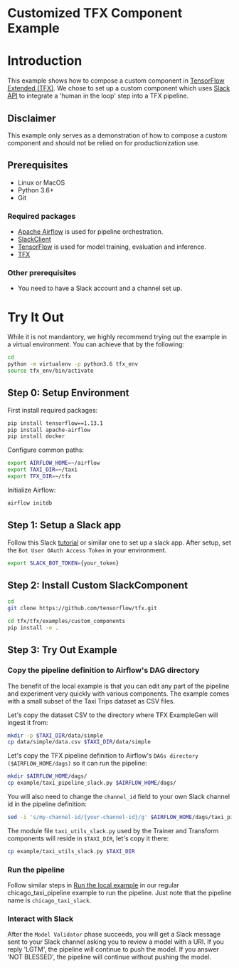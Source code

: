 # Customized TFX Component Example

# Introduction
This example shows how to compose a custom component in [TensorFlow Extended (TFX)](https://tensorflow.org/tfx). We chose to set up a custom
component which uses [Slack](https://slack.com/) [API](https://slack.dev/python-slackclient/)
to integrate a 'human in the loop' step into a TFX pipeline.

## Disclaimer
This example only serves as a demonstration of how to compose a custom component
and should not be relied on for productionization use.

## Prerequisites

* Linux or MacOS
* Python 3.6+
* Git

### Required packages
* [Apache Airflow](https://airflow.apache.org/) is used for pipeline orchestration.
* [SlackClient](https://pypi.org/project/slackclient/)
* [TensorFlow](https://tensorflow.org) is used for model training, evaluation and inference.
* [TFX](https://pypi.org/project/tfx/)

### Other prerequisites
* You need to have a Slack account and a channel set up.

# Try It Out
While it is not mandantory, we highly recommend trying out the example in a virtual environment. You can achieve that by the following:

```bash
cd
python -m virtualenv -p python3.6 tfx_env
source tfx_env/bin/activate
```

## Step 0: Setup Environment
First install required packages:

```bash
pip install tensorflow==1.13.1
pip install apache-airflow
pip install docker
```

Configure common paths:

```bash
export AIRFLOW_HOME=~/airflow
export TAXI_DIR=~/taxi
export TFX_DIR=~/tfx
```

Initialize Airflow:

```bash
airflow initdb
```

## Step 1: Setup a Slack app
Follow this Slack [tutorial](https://github.com/slackapi/python-slackclient/blob/master/tutorial/01-creating-the-slack-app.md) or similar one to set up a slack app. After setup, set the `Bot User OAuth Access Token` in your environment.

```bash
export SLACK_BOT_TOKEN={your_token}
```

## Step 2: Install Custom SlackComponent

```bash
cd
git clone https://github.com/tensorflow/tfx.git

cd tfx/tfx/examples/custom_components
pip install -e .
```

## Step 3: Try Out Example
### Copy the pipeline definition to Airflow's DAG directory

The benefit of the local example is that you can edit any part of the pipeline
and experiment very quickly with various components. The example comes with a
small subset of the Taxi Trips dataset as CSV files.

Let's copy the dataset CSV to the directory where TFX ExampleGen will ingest it
from:

```bash
mkdir -p $TAXI_DIR/data/simple
cp data/simple/data.csv $TAXI_DIR/data/simple
```

Let's copy the TFX pipeline definition to Airflow's
`DAGs directory` `($AIRFLOW_HOME/dags)` so it can run the pipeline:

```bash
mkdir $AIRFLOW_HOME/dags/
cp example/taxi_pipeline_slack.py $AIRFLOW_HOME/dags/
```

You will also need to change the `channel_id` field to your own Slack channel id
in the pipeline definition:

```bash
sed -i 's/my-channel-id/{your-channel-id}/g' $AIRFLOW_HOME/dags/taxi_pipeline_slack.py
```

The module file `taxi_utils_slack.py` used by the Trainer and Transform
components will reside in `$TAXI_DIR`, let's copy it there:

```bash
cp example/taxi_utils_slack.py $TAXI_DIR
```

### Run the pipeline
Follow similar steps in [Run the local example](https://github.com/tensorflow/tfx/tree/master/tfx/examples/chicago_taxi_pipeline#run-the-local-example)
in our regular chicago_taxi_pipeline example to run the pipeline. Just note that
the pipeline name is `chicago_taxi_slack`.

### Interact with Slack
After the `Model Validator` phase succeeds, you will get a Slack message sent to
your Slack channel asking you to review a model with a URI. If you reply 'LGTM',
the pipeline will continue to push the model. If you answer 'NOT BLESSED', the
pipeline will continue without pushing the model.
